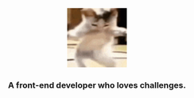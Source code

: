 <div align="center">
  <img width="120px" src="https://github.com/thaleskaua66/thaleskaua66/blob/main/dancingCat.gif" alt="Gif of a Cat Dancing">
  <h3>A front-end developer who loves challenges.</h3>
</div>





<!--
**thaleskaua66/thaleskaua66** is a ✨ _special_ ✨ repository because its `README.md` (this file) appears on your GitHub profile.

Here are some ideas to get you started:

- 🔭 I’m currently working on ...
- 🌱 I’m currently learning ...
- 👯 I’m looking to collaborate on ...
- 🤔 I’m looking for help with ...
- 💬 Ask me about ...
- 📫 How to reach me: ...
- 😄 Pronouns: ...
- ⚡ Fun fact: ...
-->
